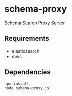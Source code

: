 schema-proxy
==========

Schema Search Proxy Server

Requirements
------------
 - elasticsearch
 - mws

Dependencies
------------
    npm install
    node schema-proxy.js
